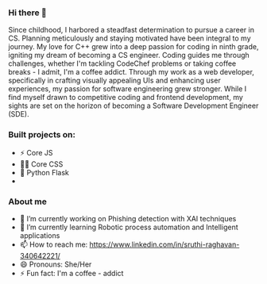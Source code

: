 ### Hi there 👋
Since childhood, I harbored a steadfast determination to pursue a career in CS. Planning meticulously and staying motivated have been integral to my journey. My love for C++ grew into a deep passion for coding in ninth grade, igniting my dream of becoming a CS engineer. Coding guides me through challenges, whether I'm tackling CodeChef problems or taking coffee breaks - I admit, I'm a coffee addict. Through my work as a web developer, specifically in crafting visually appealing UIs and enhancing user experiences, my passion for software engineering grew stronger. While I find myself drawn to competitive coding and frontend development, my sights are set on the horizon of becoming a Software Development Engineer (SDE).
### Built projects on:

- ⚡️ Core JS
- 💅🏽 Core CSS
- 🐚 Python Flask
- 
### About me

- 🔭 I’m currently working on Phishing detection with XAI techniques
- 🌱 I’m currently learning Robotic process automation and Intelligent applications
- 📫 How to reach me: https://www.linkedin.com/in/sruthi-raghavan-340642221/
- 😄 Pronouns: She/Her
- ⚡ Fun fact: I'm a coffee - addict


<!--
**Sruthi-2002/Sruthi-2002** is a ✨ _special_ ✨ repository because its `README.md` (this file) appears on your GitHub profile.

Here are some ideas to get you started:

### 🔭 I’m currently working on Phishing detection with XAI techniques
- 🌱 I’m currently learning Robotic process automation and Intelligent applications
- 💬 Ask me about Frontend and Backend development 
- 📫 How to reach me: 
- 😄 Pronouns: She/Her
- ⚡ Fun fact: I'm a coffee - addict
-->
